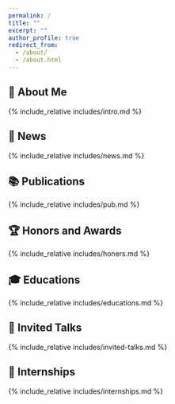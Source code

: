 ```yaml
---
permalink: /
title: ""
excerpt: ""
author_profile: true
redirect_from: 
  - /about/
  - /about.html
---
```


<!-- About Me -->
<span id="about-me"></span>
## 🙋 About Me
{% include_relative includes/intro.md %}


<!-- News -->
<span id="news"></span>
## 📰 News
{% include_relative includes/news.md %}


<!-- Publications -->
<span id="publications"></span>
## 📚 Publications
{% include_relative includes/pub.md %}


<!-- Honors and Awards -->
<span id="honors-and-awards"></span>
## 🏆 Honors and Awards
{% include_relative includes/honers.md %}


<!-- Educations -->
<span id="educations"></span>
## 🎓 Educations
{% include_relative includes/educations.md %}


<!-- Invited Talks -->
<span id="invited-talks"></span>
## 🎤 Invited Talks
{% include_relative includes/invited-talks.md %}


<!-- Internships -->
<span id="internships"></span>
## 💼 Internships
{% include_relative includes/internships.md %}
